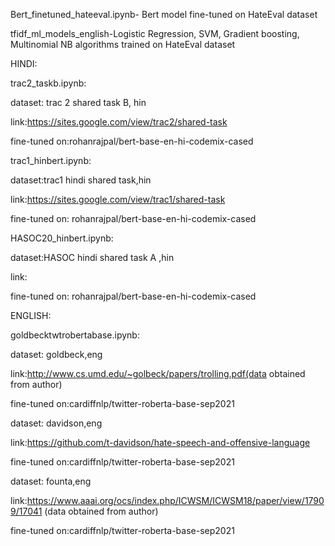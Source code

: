 Bert_finetuned_hateeval.ipynb- Bert model fine-tuned on HateEval dataset



tfidf_ml_models_english-Logistic Regression, SVM, Gradient boosting, Multinomial NB algorithms trained on HateEval dataset

HINDI:

trac2_taskb.ipynb:

dataset: trac 2 shared task B, hin

link:https://sites.google.com/view/trac2/shared-task

fine-tuned on:rohanrajpal/bert-base-en-hi-codemix-cased

trac1_hinbert.ipynb:

dataset:trac1 hindi shared task,hin

link:https://sites.google.com/view/trac1/shared-task

fine-tuned on: rohanrajpal/bert-base-en-hi-codemix-cased


HASOC20_hinbert.ipynb:

dataset:HASOC hindi shared task A ,hin

link:

fine-tuned on: rohanrajpal/bert-base-en-hi-codemix-cased

ENGLISH:

goldbecktwtrobertabase.ipynb:

dataset: goldbeck,eng

link:http://www.cs.umd.edu/~golbeck/papers/trolling.pdf(data obtained from author)

fine-tuned on:cardiffnlp/twitter-roberta-base-sep2021

dataset: davidson,eng

link:https://github.com/t-davidson/hate-speech-and-offensive-language

fine-tuned on:cardiffnlp/twitter-roberta-base-sep2021

dataset: founta,eng

link:https://www.aaai.org/ocs/index.php/ICWSM/ICWSM18/paper/view/17909/17041 (data obtained from author)

fine-tuned on:cardiffnlp/twitter-roberta-base-sep2021
